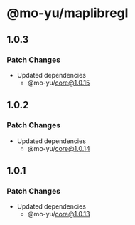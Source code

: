 # @mo-yu/maplibregl

## 1.0.3

### Patch Changes

- Updated dependencies
  - @mo-yu/core@1.0.15

## 1.0.2

### Patch Changes

- Updated dependencies
  - @mo-yu/core@1.0.14

## 1.0.1

### Patch Changes

- Updated dependencies
  - @mo-yu/core@1.0.13
